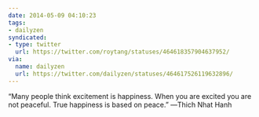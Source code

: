 ```yaml
---
date: 2014-05-09 04:10:23
tags:
- dailyzen
syndicated:
- type: twitter
  url: https://twitter.com/roytang/statuses/464618357904637952/
via:
  name: dailyzen
  url: https://twitter.com/dailyzen/statuses/464617526119632896/
---
```


“Many people think excitement is happiness. When you are excited you are not peaceful. True happiness is based on peace.” ―Thich Nhat Hanh